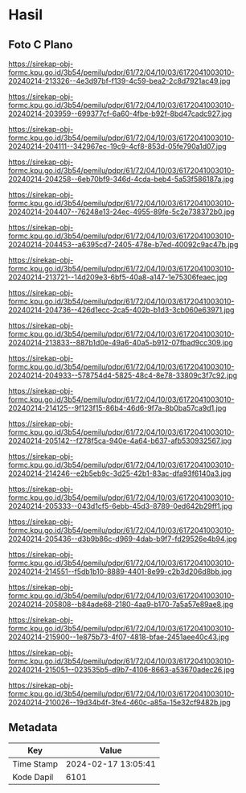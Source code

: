 # Hasil

## Foto C Plano

https://sirekap-obj-formc.kpu.go.id/3b54/pemilu/pdpr/61/72/04/10/03/6172041003010-20240214-213326--4e3d97bf-f139-4c59-bea2-2c8d7921ac49.jpg

https://sirekap-obj-formc.kpu.go.id/3b54/pemilu/pdpr/61/72/04/10/03/6172041003010-20240214-203959--699377cf-6a60-4fbe-b92f-8bd47cadc927.jpg

https://sirekap-obj-formc.kpu.go.id/3b54/pemilu/pdpr/61/72/04/10/03/6172041003010-20240214-204111--342967ec-19c9-4cf8-853d-05fe790a1d07.jpg

https://sirekap-obj-formc.kpu.go.id/3b54/pemilu/pdpr/61/72/04/10/03/6172041003010-20240214-204258--6eb70bf9-346d-4cda-beb4-5a53f586187a.jpg

https://sirekap-obj-formc.kpu.go.id/3b54/pemilu/pdpr/61/72/04/10/03/6172041003010-20240214-204407--76248e13-24ec-4955-89fe-5c2e738372b0.jpg

https://sirekap-obj-formc.kpu.go.id/3b54/pemilu/pdpr/61/72/04/10/03/6172041003010-20240214-204453--a6395cd7-2405-478e-b7ed-40092c9ac47b.jpg

https://sirekap-obj-formc.kpu.go.id/3b54/pemilu/pdpr/61/72/04/10/03/6172041003010-20240214-213721--14d209e3-6bf5-40a8-a147-1e75306feaec.jpg

https://sirekap-obj-formc.kpu.go.id/3b54/pemilu/pdpr/61/72/04/10/03/6172041003010-20240214-204736--426d1ecc-2ca5-402b-b1d3-3cb060e63971.jpg

https://sirekap-obj-formc.kpu.go.id/3b54/pemilu/pdpr/61/72/04/10/03/6172041003010-20240214-213833--887b1d0e-49a6-40a5-b912-07fbad9cc309.jpg

https://sirekap-obj-formc.kpu.go.id/3b54/pemilu/pdpr/61/72/04/10/03/6172041003010-20240214-204933--578754d4-5825-48c4-8e78-33809c3f7c92.jpg

https://sirekap-obj-formc.kpu.go.id/3b54/pemilu/pdpr/61/72/04/10/03/6172041003010-20240214-214125--9f123f15-86b4-46d6-9f7a-8b0ba57ca9d1.jpg

https://sirekap-obj-formc.kpu.go.id/3b54/pemilu/pdpr/61/72/04/10/03/6172041003010-20240214-205142--f278f5ca-940e-4a64-b637-afb530932567.jpg

https://sirekap-obj-formc.kpu.go.id/3b54/pemilu/pdpr/61/72/04/10/03/6172041003010-20240214-214246--e2b5eb9c-3d25-42b1-83ac-dfa93f6140a3.jpg

https://sirekap-obj-formc.kpu.go.id/3b54/pemilu/pdpr/61/72/04/10/03/6172041003010-20240214-205333--043d1cf5-6ebb-45d3-8789-0ed642b29ff1.jpg

https://sirekap-obj-formc.kpu.go.id/3b54/pemilu/pdpr/61/72/04/10/03/6172041003010-20240214-205436--d3b9b86c-d969-4dab-b9f7-fd29526e4b94.jpg

https://sirekap-obj-formc.kpu.go.id/3b54/pemilu/pdpr/61/72/04/10/03/6172041003010-20240214-214551--f5db1b10-8889-4401-8e99-c2b3d206d8bb.jpg

https://sirekap-obj-formc.kpu.go.id/3b54/pemilu/pdpr/61/72/04/10/03/6172041003010-20240214-205808--b84ade68-2180-4aa9-b170-7a5a57e89ae8.jpg

https://sirekap-obj-formc.kpu.go.id/3b54/pemilu/pdpr/61/72/04/10/03/6172041003010-20240214-215900--1e875b73-4f07-4818-bfae-2451aee40c43.jpg

https://sirekap-obj-formc.kpu.go.id/3b54/pemilu/pdpr/61/72/04/10/03/6172041003010-20240214-215051--023535b5-d9b7-4106-8663-a53670adec26.jpg

https://sirekap-obj-formc.kpu.go.id/3b54/pemilu/pdpr/61/72/04/10/03/6172041003010-20240214-210026--19d34b4f-3fe4-460c-a85a-15e32cf9482b.jpg


## Metadata

| Key        | Value               |
| ---------- | ------------------- |
| Time Stamp | 2024-02-17 13:05:41 |
| Kode Dapil | 6101                |



